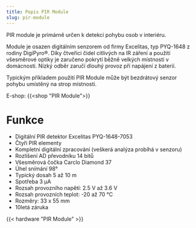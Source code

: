 ```yaml
---
title: Popis PIR Module
slug: pir-module
---
```


PIR module je primárně určen k detekci pohybu osob v interiéru.

Module je osazen digitálním senzorem od firmy Excelitas, typ PYQ-1648 z rodiny DigiPyro®. Díky čtveřici čidel citlivých na IR záření a použití všesměrové optiky je zaručeno pokrytí běžně velkých místností v domácnosti. Nízký odběr zaručí dlouhý provoz při napájení z baterií.

Typickým příkladem použití PIR Module může být bezdrátový senzor pohybu umístěný na strop místnosti.

E-shop: {{<shop "PIR Module">}}

# Funkce

  * Digitální PIR detektor Excelitas PYQ-1648-7053
  * Čtyři PIR elementy
  * Kompletní digitální zpracování (veškerá analýza probíhá v senzoru)
  * Rozlišení AD převodníku 14 bitů
  * Všesměrová čočka Carclo Diamond 37
  * Úhel snímání 98°
  * Typický dosah 5 až 10 m
  * Spotřeba 3 μA
  * Rozsah provozního napětí: 2.5 V až 3.6 V
  * Rozsah provozních teplot: -20 až 70 °C
  * Rozměry: 33 x 55 mm
  * 10letá záruka
  
  


{{< hardware "PIR Module" >}}
